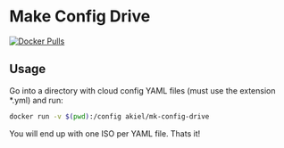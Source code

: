 # Make Config Drive

[![Docker Pulls](https://img.shields.io/docker/pulls/akiel/mk-config-drive.svg)](https://hub.docker.com/r/akiel/mk-config-drive/)

## Usage

Go into a directory with cloud config YAML files (must use the extension *.yml) and run:

```sh
docker run -v $(pwd):/config akiel/mk-config-drive
```

You will end up with one ISO per YAML file. Thats it!
